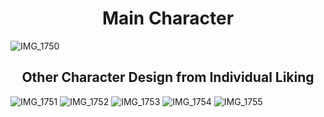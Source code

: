<h1 align="center">Main Character</h1>

![IMG_1750](https://user-images.githubusercontent.com/76994786/215533238-481c49e5-ac22-4cf9-b730-b10374fb3ed0.png)

<h2 align="center">Other Character Design from Individual Liking</h2>

![IMG_1751](https://user-images.githubusercontent.com/76994786/215534107-8467c46a-7c1f-4f56-8556-f6fb7e380643.png)
![IMG_1752](https://user-images.githubusercontent.com/76994786/215534135-fac6b335-0e77-45a8-bbe5-b9a65e68b143.png)
![IMG_1753](https://user-images.githubusercontent.com/76994786/215534143-c1c96865-22aa-4646-8b4a-7a42a6cd8330.png)
![IMG_1754](https://user-images.githubusercontent.com/76994786/215534154-f58a4547-753d-45f1-a8e6-277b6c1ffaf7.png)
![IMG_1755](https://user-images.githubusercontent.com/76994786/215534162-e228e97a-1dd5-45fc-8744-09df3ae78e92.png)
